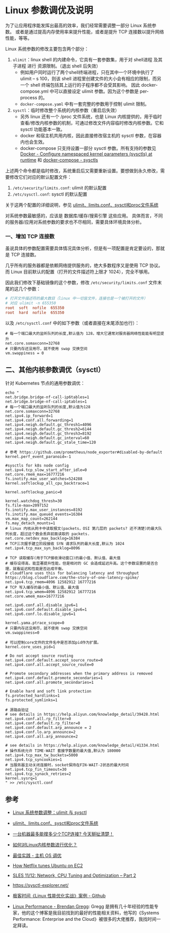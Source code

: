 # Linux 参数调优及说明

为了让应用程序能发挥出最高的效率，我们经常需要调整一部分 Linux 系统参数。
或者是通过提高内存使用率来提升性能，或者是提升 TCP 连接数以提升网络性能，等等。

Linux 系统参数的修改主要包含两个部分：

1. `ulimit`：linux shell 的内建命令，它具有一套参数集，用于对 shell进程 及其 子进程 进行 资源限制。（退出 shell 后失效）
    - 例如用户同时运行了两个shell终端进程，只在其中一个环境中执行了ulimit – s 100，则该 shell 进程里创建文件的大小会有相应的限制，而另一个 shell 终端包括其上运行的子程序都不会受其影响。
      因此 docker-compose.yml 中可以直接设定 ulimit 参数。因为这个参数是 per-process 的。
    - `docker-compose.yaml` 中有一套完整的参数用于控制 ulimit 限制。
2. `sysctl`：临时修改整个系统的内核参数（重启后失效）
    - 另外 linux 还有一个 /proc 文件系统，也是 Linux 内核提供的，用于临时查看/修改内核参数的机制，可通过修改文件内容临时修改内核参数。它和 sysctl 功能基本一致。
    - docker 和宿主机共用内核，因此直接修改宿主机的 sysctl 参数，在容器内也会生效。
    - docker-compose 只支持设置一部分 sysctl 参数。所有支持的参数见 [Docker - Configure namespaced kernel parameters (sysctls) at runtime](https://docs.docker.com/engine/reference/commandline/run/#configure-namespaced-kernel-parameters-sysctls-at-runtime) 和 [docker-compose - sysctls](https://docs.docker.com/compose/compose-file/#sysctls)

上述两个命令都是临时修改，系统重启后又需要重新设置。要想做到永久修改，需要修改它们对应的默认配置文件：

1. `/etc/security/limits.conf`: ulimit 的默认配置
2. `/etc/sysctl.conf`: sysctl 的默认配置

关于这两个配置的详细说明，参见 [ulimit、limits.conf、sysctl和proc文件系统](https://www.jianshu.com/p/20a2dd80cbad)

对系统参数最敏感的，应该是 数据库/缓存/搜索引擎 这些应用。
具体而言，不同的服务器/应用对系统参数的要求也不尽相同，需要具体环境具体分析。


### 一、增加 TCP 连接数

虽说具体的参数配置需要具体情况具体分析，但是有一项配置是肯定要设的，那就是 TCP 连接数。

几乎所有的服务器都是依赖网络提供服务的，绝大多数程序又是使用 TCP 协议。而 Linux 目前默认的配置（打开的文件描述符上限才 1024），完全不够用。

因此我们修改下基础镜像的这个参数，修改 `/etc/security/limits.conf` 文件末尾的这几个参数：

```conf
# 打开文件描述符的最大数目（linux 中一切皆文件，连接也是一个被打开的文件）
# 对应 ulimit -n 655350
root  soft  nofile  655350
root  hard  nofile  655350  
```

以及 `/etc/sysctl.conf` 中的如下参数（或者直接在末尾添加也行）：

```
# 每一个端口最大的监听队列的长度,默认值为 128，增大它通常对服务器网络性能能有明显提升
net.core.somaxconn=32768
# 只要内存还没用尽，就不使用 swap 交换空间
vm.swappiness = 0
```



##  二、其他内核参数调优（sysctl）


针对 Kubernetes 节点的通用参数调优：
```shell
echo "
net.bridge.bridge-nf-call-ip6tables=1
net.bridge.bridge-nf-call-iptables=1
# 每一个端口最大的监听队列的长度,默认值为128
net.core.somaxconn=32768
net.ipv4.ip_forward=1
net.ipv4.conf.all.forwarding=1
net.ipv4.neigh.default.gc_thresh1=4096
net.ipv4.neigh.default.gc_thresh2=6144
net.ipv4.neigh.default.gc_thresh3=8192
net.ipv4.neigh.default.gc_interval=60
net.ipv4.neigh.default.gc_stale_time=120

# 参考 https://github.com/prometheus/node_exporter#disabled-by-default
kernel.perf_event_paranoid=-1

#sysctls for k8s node config
net.ipv4.tcp_slow_start_after_idle=0
net.core.rmem_max=16777216
fs.inotify.max_user_watches=524288
kernel.softlockup_all_cpu_backtrace=1

kernel.softlockup_panic=0

kernel.watchdog_thresh=30
fs.file-max=2097152
fs.inotify.max_user_instances=8192
fs.inotify.max_queued_events=16384
vm.max_map_count=262144
fs.may_detach_mounts=1
# linux 内核从网卡中读取报文(packets，OSI 第几层的 packets? 还不清楚)的最大队列长度，超过这个数会丢弃前面读取的 packets.
net.core.netdev_max_backlog=16384
# TCP三次握手建立阶段接收 SYN 请求队列的最大长度,默认为 1024
net.ipv4.tcp_max_syn_backlog=8096

# TCP 读取缓存(用于TCP接收滑动窗口)的最小值、默认值、最大值
# 缓存设得高，能显著提升性能，但是相对的 GC 会造成延迟升高。这个参数设置的是否合理，就看延迟和性能是否达成平衡。
# cloudflare uses this for balancing latency and throughput https://blog.cloudflare.com/the-story-of-one-latency-spike/
net.ipv4.tcp_rmem=4096 12582912 16777216
# TCP 写入缓存的最小值、默认值、最大值
net.ipv4.tcp_wmem=4096 12582912 16777216
net.core.wmem_max=16777216

net.ipv6.conf.all.disable_ipv6=1
net.ipv6.conf.default.disable_ipv6=1
net.ipv6.conf.lo.disable_ipv6=1

kernel.yama.ptrace_scope=0
# 只要内存还没用尽，就不使用 swap 交换空间
vm.swappiness=0

# 可以控制core文件的文件名中是否添加pid作为扩展。
kernel.core_uses_pid=1

# Do not accept source routing
net.ipv4.conf.default.accept_source_route=0
net.ipv4.conf.all.accept_source_route=0

# Promote secondary addresses when the primary address is removed
net.ipv4.conf.default.promote_secondaries=1
net.ipv4.conf.all.promote_secondaries=1

# Enable hard and soft link protection
fs.protected_hardlinks=1
fs.protected_symlinks=1

# 源路由验证
# see details in https://help.aliyun.com/knowledge_detail/39428.html
net.ipv4.conf.all.rp_filter=0
net.ipv4.conf.default.rp_filter=0
net.ipv4.conf.default.arp_announce = 2
net.ipv4.conf.lo.arp_announce=2
net.ipv4.conf.all.arp_announce=2

# see details in https://help.aliyun.com/knowledge_detail/41334.html
# 操作系统允许 TIME-WAIT 套接字数量的最大值,默认为 180000
net.ipv4.tcp_max_tw_buckets=5000
net.ipv4.tcp_syncookies=1
# 当服务器主动关闭连接时，socket保持在FIN-WAIT-2状态的最大时间
net.ipv4.tcp_fin_timeout=30
net.ipv4.tcp_synack_retries=2
kernel.sysrq=1
" >> /etc/sysctl.conf
```



## 参考

- [Linux 系统参数调整：ulimit 与 sysctl](https://www.cnblogs.com/kirito-c/p/12254664.html)
- [ulimit、limits.conf、sysctl和proc文件系统](https://www.jianshu.com/p/20a2dd80cbad)
- [一台机器最多能撑多少个TCP连接? 今天掰扯清楚！](https://zhuanlan.zhihu.com/p/290651392)

- [如何对Linux内核参数进行优化？](https://www.jianshu.com/p/8f836aff4e71)
- [最佳实践 - 主机 OS 调优](https://docs.rancher.cn/docs/rancher2/best-practices/optimize/os/_index)
- [How Netflix tunes Ubuntu on EC2](https://ubuntu.com/blog/how-netflix-tunes-ubuntu-on-ec2)
- [SLES 11/12: Network, CPU Tuning and Optimization – Part 2](https://www.suse.com/c/sles-1112-network-cpu-tuning-optimization-part-2/)
- <https://sysctl-explorer.net/>


- [极客时间《Linux 性能优化实战》案例 - Github](https://github.com/feiskyer/linux-perf-examples)
- [Linux Performance - Brendan Gregg](http://www.brendangregg.com/linuxperf.html): Gregg 是拥有几十年经验的性能专家，他的这个博客是我目前找到的最好的性能相关资料，他写的《Systems Performance: Enterprise and the Cloud》被很多的大佬推荐，我找时间一定拜读。

